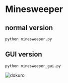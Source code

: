 # Minesweeper

## normal version
```
python minesweeper.py
```

## GUI version
```
python minesweeper_gui.py
```

![dokuro](https://user-images.githubusercontent.com/52001212/119067306-b7c62980-ba1c-11eb-863c-4ffcb84c380e.png)
